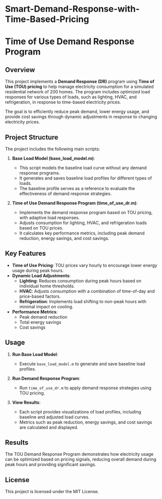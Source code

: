 # Smart-Demand-Response-with-Time-Based-Pricing



# Time of Use Demand Response Program

## Overview
This project implements a **Demand Response (DR)** program using **Time of Use (TOU) pricing** to help manage electricity consumption for a simulated residential network of 200 homes. The program includes optimized load responses for various types of loads, such as lighting, HVAC, and refrigeration, in response to time-based electricity prices.

The goal is to efficiently reduce peak demand, lower energy usage, and provide cost savings through dynamic adjustments in response to changing electricity prices.

## Project Structure

The project includes the following main scripts:

1. **Base Load Model (base_load_model.m)**:
   - This script models the baseline load curve without any demand response programs.
   - It generates and saves baseline load profiles for different types of loads.
   - The baseline profile serves as a reference to evaluate the effectiveness of demand response strategies.

2. **Time of Use Demand Response Program (time_of_use_dr.m)**:
   - Implements the demand response program based on TOU pricing, with adaptive load responses.
   - Adjusts consumption for lighting, HVAC, and refrigeration loads based on TOU prices.
   - It calculates key performance metrics, including peak demand reduction, energy savings, and cost savings.

## Key Features

- **Time of Use Pricing**: TOU prices vary hourly to encourage lower energy usage during peak hours.
- **Dynamic Load Adjustments**:
  - **Lighting**: Reduces consumption during peak hours based on individual home thresholds.
  - **HVAC**: Adjusts consumption with a combination of time-of-day and price-based factors.
  - **Refrigeration**: Implements load shifting to non-peak hours with minimal impact on cooling.
- **Performance Metrics**:
  - Peak demand reduction
  - Total energy savings
  - Cost savings

## Usage

1. **Run Base Load Model**: 
   - Execute `base_load_model.m` to generate and save baseline load profiles.

2. **Run Demand Response Program**:
   - Run `time_of_use_dr.m` to apply demand response strategies using TOU pricing.

3. **View Results**:
   - Each script provides visualizations of load profiles, including baseline and adjusted load curves.
   - Metrics such as peak reduction, energy savings, and cost savings are calculated and displayed.

## Results

The TOU Demand Response Program demonstrates how electricity usage can be optimized based on pricing signals, reducing overall demand during peak hours and providing significant savings.

## License
This project is licensed under the MIT License.
